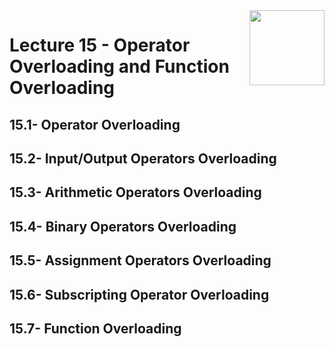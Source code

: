 <img align="right" width="120" height="120" src="https://github.com/cs-MohamedAyman/Computer-Science-Textbooks/blob/master/logos/object-oriented.jpg">

# Lecture 15 - Operator Overloading and Function Overloading
## 15.1- Operator Overloading
## 15.2- Input/Output Operators Overloading
## 15.3- Arithmetic Operators Overloading
## 15.4- Binary Operators Overloading
## 15.5- Assignment Operators Overloading
## 15.6- Subscripting Operator Overloading
## 15.7- Function Overloading
